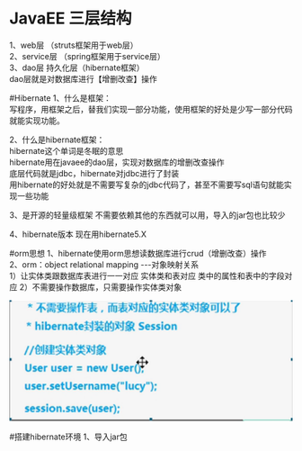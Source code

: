 # JavaEE 三层结构
1、web层  （struts框架用于web层）  
2、service层  （spring框架用于service层）  
3、dao层 持久化层（hibernate框架）  
dao层就是对数据库进行【增删改查】操作

#Hibernate
1、什么是框架：  
写程序，用框架之后，替我们实现一部分功能，使用框架的好处是少写一部分代码就能实现功能。  

 2、什么是hibernate框架：  
hibernate这个单词是冬眠的意思  
hibernate用在javaee的dao层，实现对数据库的增删改查操作  
底层代码就是jdbc，hibernate对jdbc进行了封装  
用hibernate的好处就是不需要写复杂的jdbc代码了，甚至不需要写sql语句就能实现一些功能  

3、是开源的轻量级框架
不需要依赖其他的东西就可以用，导入的jar包也比较少

4、hibernate版本
现在用hibernate5.X

#orm思想
1、hibernate使用orm思想读数据库进行crud（增删改查）操作  
2、orm：object relational mapping ---对象映射关系  
1）让实体类跟数据库表进行一一对应
实体类和表对应
类中的属性和表中的字段对应
2）不需要操作数据库，只需要操作实体类对象

![](imgForGIt/hibenate操作表.png)
 
 #搭建hibernate环境
 1、导入jar包  
 
 


